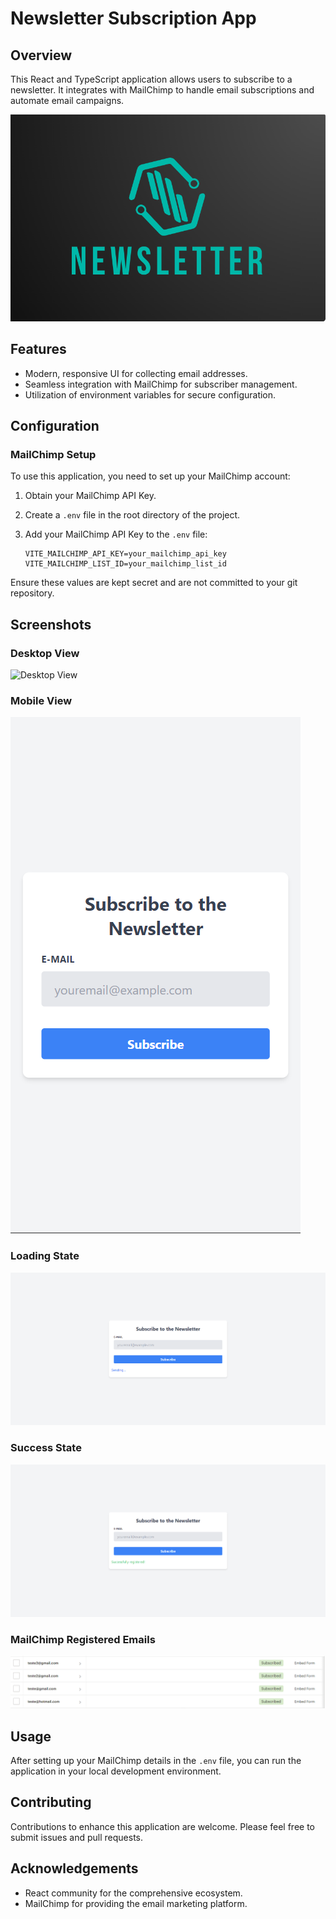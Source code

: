 # Newsletter Subscription App

## Overview

This React and TypeScript application allows users to subscribe to a newsletter. It integrates with MailChimp to handle email subscriptions and automate email campaigns.

![Newsletter Subscription Form](./src/assets/newsletter-logo.png)

## Features

- Modern, responsive UI for collecting email addresses.
- Seamless integration with MailChimp for subscriber management.
- Utilization of environment variables for secure configuration.

## Configuration

### MailChimp Setup

To use this application, you need to set up your MailChimp account:

1. Obtain your MailChimp API Key.
2. Create a `.env` file in the root directory of the project.
3. Add your MailChimp API Key to the `.env` file:

   ```env
   VITE_MAILCHIMP_API_KEY=your_mailchimp_api_key
   VITE_MAILCHIMP_LIST_ID=your_mailchimp_list_id
   ```

Ensure these values are kept secret and are not committed to your git repository.

## Screenshots

### Desktop View

![Desktop View](./src/assets/desktop-screenshot.png)

### Mobile View

![Mobile View](./src/assets/mobile-print.png)

### Loading State

![Loading State](./src/assets/sending-print.png)

### Success State

![Success State](./src/assets/registered-print.png)

### MailChimp Registered Emails

![MailChimp Registered Emails](./src/assets/mailchimp-print.png)

## Usage

After setting up your MailChimp details in the `.env` file, you can run the application in your local development environment.

## Contributing

Contributions to enhance this application are welcome. Please feel free to submit issues and pull requests.

## Acknowledgements

- React community for the comprehensive ecosystem.
- MailChimp for providing the email marketing platform.
